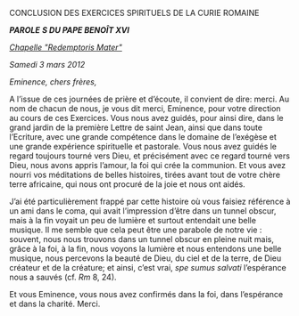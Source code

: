 CONCLUSION DES EXERCICES SPIRITUELS DE LA CURIE ROMAINE

***PAROLE*** ***S DU PAPE BENOÎT XVI***

*[Chapelle "Redemptoris Mater"](http://www.vatican.va/redemptoris_mater/index.htm)*

*Samedi 3 mars 2012*

*Eminence, chers frères,*

A l’issue de ces journées de prière et d’écoute, il convient de dire: merci. Au nom de chacun de nous, je vous dit merci, Eminence, pour votre direction au cours de ces Exercices. Vous nous avez guidés, pour ainsi dire, dans le grand jardin de la première Lettre de saint Jean, ainsi que dans toute l’Ecriture, avec une grande compétence dans le domaine de l’exégèse et une grande expérience spirituelle et pastorale. Vous nous avez guidés le regard toujours tourné vers Dieu, et précisément avec ce regard tourné vers Dieu, nous avons appris l’amour, la foi qui crée la communion. Et vous avez nourri vos méditations de belles histoires, tirées avant tout de votre chère terre africaine, qui nous ont procuré de la joie et nous ont aidés.

J’ai été particulièrement frappé par cette histoire où vous faisiez référence à un ami dans le coma, qui avait l’impression d’être dans un tunnel obscur, mais à la fin voyait un peu de lumière et surtout entendait une belle musique. Il me semble que cela peut être une parabole de notre vie : souvent, nous nous trouvons dans un tunnel obscur en pleine nuit mais, grâce à la foi, à la fin, nous voyons la lumière et nous entendons une belle musique, nous percevons la beauté de Dieu, du ciel et de la terre, de Dieu créateur et de la créature; et ainsi, c’est vrai, *spe sumus salvati* l’espérance nous a sauvés (cf. *Rm* 8, 24).

Et vous Eminence, vous nous avez confirmés dans la foi, dans l’espérance et dans la charité. Merci.